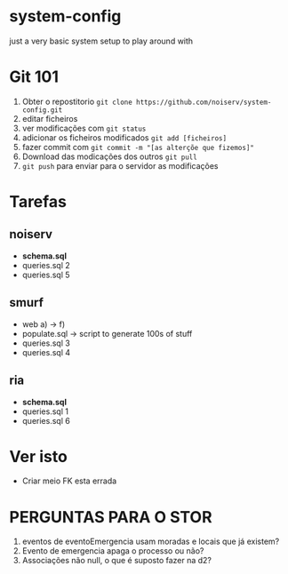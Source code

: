 # system-config
just a very basic system setup to play around with

# Git 101
1. Obter o repostitorio
`git clone https://github.com/noiserv/system-config.git`
2. editar ficheiros
3. ver modificações com `git status`
4. adicionar os ficheiros modificados `git add [ficheiros]`
5. fazer commit com `git commit -m "[as alterçõe que fizemos]"`
6. Download das modicações dos outros `git pull`
7. `git push` para enviar para o servidor as modificações

# Tarefas

## noiserv
* **schema.sql**
* queries.sql 2
* queries.sql 5

## smurf
* web a) -> f)
* populate.sql -> script to generate 100s of stuff
* queries.sql 3
* queries.sql 4

## ria
* **schema.sql**
* queries.sql 1
* queries.sql 6

# Ver isto
* Criar meio FK esta errada

# PERGUNTAS PARA O STOR
1. eventos de eventoEmergencia usam moradas e locais que já existem?
2. Evento de emergencia apaga o processo ou não?
3. Associações não null, o que é suposto fazer na d2?

